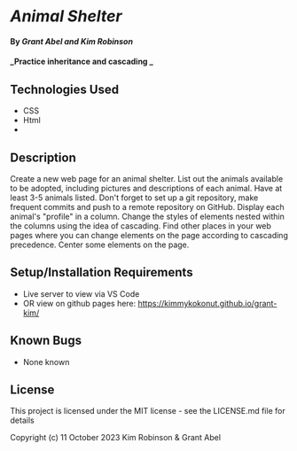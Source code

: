 # _Animal Shelter_

#### By _**Grant Abel and Kim Robinson**_

#### _Practice inheritance and cascading _

## Technologies Used

* CSS
* Html
* 
## Description

Create a new web page for an animal shelter. List out the animals available to be adopted, including pictures and descriptions of each animal. Have at least 3-5 animals listed. Don't forget to set up a git repository, make frequent commits and push to a remote repository on GitHub.
Display each animal's "profile" in a column.
Change the styles of elements nested within the columns using the idea of cascading.
Find other places in your web pages where you can change elements on the page according to cascading precedence.
Center some elements on the page.

## Setup/Installation Requirements

* Live server to view via VS Code
* OR view on github pages here: https://kimmykokonut.github.io/grant-kim/

## Known Bugs

* None known

## License

This project is licensed under the MIT license - see the LICENSE.md file for details

Copyright (c) 11 October 2023 Kim Robinson & Grant Abel
